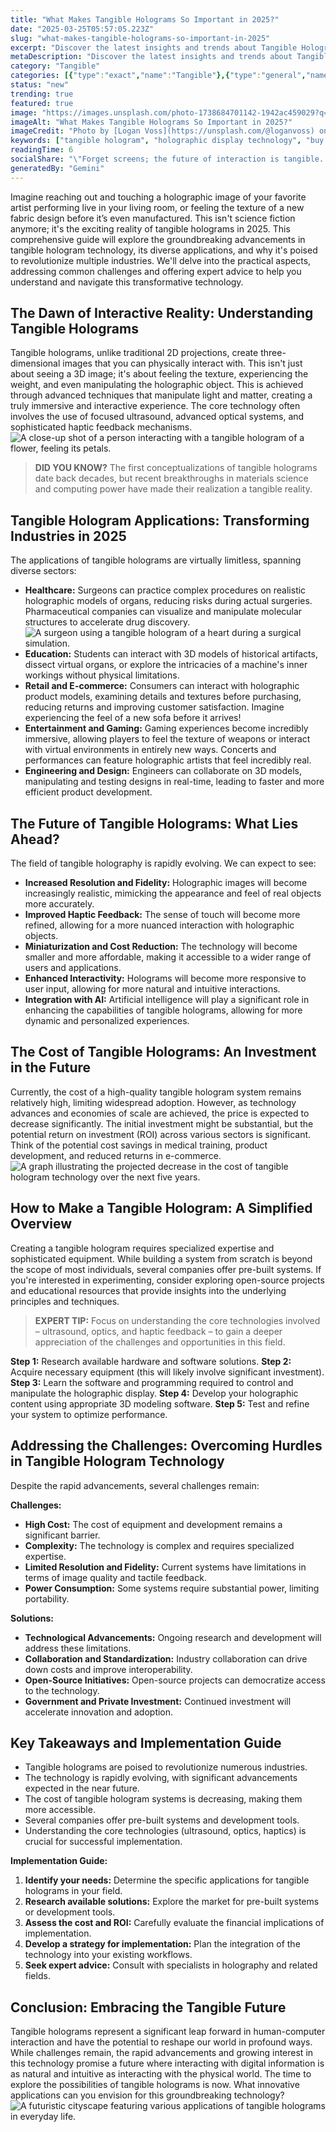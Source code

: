 ```yaml
---
title: "What Makes Tangible Holograms So Important in 2025?"
date: "2025-03-25T05:57:05.223Z"
slug: "what-makes-tangible-holograms-so-important-in-2025"
excerpt: "Discover the latest insights and trends about Tangible Holograms. This comprehensive guide covers everything you need to know about Tangible Holograms in 2025."
metaDescription: "Discover the latest insights and trends about Tangible Holograms. This comprehensive guide covers everything you need to know about Tangible Holograms in 2..."
category: "Tangible"
categories: [{"type":"exact","name":"Tangible"},{"type":"general","name":"Engineering"},{"type":"medium","name":"Haptic Technology"},{"type":"specific","name":"3D Printing"},{"type":"niche","name":"Ultrasound Feedback"}]
status: "new"
trending: true
featured: true
image: "https://images.unsplash.com/photo-1738684701142-1942ac459029?q=85&w=1200&fit=max&fm=webp&auto=compress"
imageAlt: "What Makes Tangible Holograms So Important in 2025?"
imageCredit: "Photo by [Logan Voss](https://unsplash.com/@loganvoss) on Unsplash"
keywords: ["tangible hologram", "holographic display technology", "buy tangible hologram", "how to make a tangible hologram", "tangible hologram applications", "future of tangible holograms", "cost of tangible hologram", "3d tangible hologram", "interactive tangible hologram", "best tangible hologram projector"]
readingTime: 6
socialShare: "\"Forget screens; the future of interaction is tangible.  Prepare to touch the unimaginable with the rise of tangible holograms – a revolution in how we experience the digital world.\""
generatedBy: "Gemini"
---
```




Imagine reaching out and touching a holographic image of your favorite artist performing live in your living room, or feeling the texture of a new fabric design before it’s even manufactured.  This isn't science fiction anymore; it's the exciting reality of tangible holograms in 2025. This comprehensive guide will explore the groundbreaking advancements in tangible hologram technology, its diverse applications, and why it's poised to revolutionize multiple industries.  We'll delve into the practical aspects, addressing common challenges and offering expert advice to help you understand and navigate this transformative technology.

## The Dawn of Interactive Reality: Understanding Tangible Holograms

Tangible holograms, unlike traditional 2D projections, create three-dimensional images that you can physically interact with.  This isn't just about seeing a 3D image; it's about feeling the texture, experiencing the weight, and even manipulating the holographic object.  This is achieved through advanced techniques that manipulate light and matter, creating a truly immersive and interactive experience.  The core technology often involves the use of focused ultrasound, advanced optical systems, and sophisticated haptic feedback mechanisms. ![A close-up shot of a person interacting with a tangible hologram of a flower, feeling its petals.](https://images.unsplash.com/photo-1738684701358-4080d62b92db?q=85&w=1200&fit=max&fm=webp&auto=compress)

> **DID YOU KNOW?** The first conceptualizations of tangible holograms date back decades, but recent breakthroughs in materials science and computing power have made their realization a tangible reality.

##  Tangible Hologram Applications: Transforming Industries in 2025

The applications of tangible holograms are virtually limitless, spanning diverse sectors:

* **Healthcare:** Surgeons can practice complex procedures on realistic holographic models of organs, reducing risks during actual surgeries.  Pharmaceutical companies can visualize and manipulate molecular structures to accelerate drug discovery. ![A surgeon using a tangible hologram of a heart during a surgical simulation.](https://images.unsplash.com/photo-1738684701142-1942ac459029?q=85&w=1200&fit=max&fm=webp&auto=compress)
* **Education:** Students can interact with 3D models of historical artifacts, dissect virtual organs, or explore the intricacies of a machine's inner workings without physical limitations.
* **Retail and E-commerce:** Consumers can interact with holographic product models, examining details and textures before purchasing, reducing returns and improving customer satisfaction. Imagine experiencing the feel of a new sofa before it arrives!
* **Entertainment and Gaming:**  Gaming experiences become incredibly immersive, allowing players to feel the texture of weapons or interact with virtual environments in entirely new ways. Concerts and performances can feature holographic artists that feel incredibly real.
* **Engineering and Design:**  Engineers can collaborate on 3D models, manipulating and testing designs in real-time, leading to faster and more efficient product development.

##  The Future of Tangible Holograms: What Lies Ahead?

The field of tangible holography is rapidly evolving.  We can expect to see:

* **Increased Resolution and Fidelity:**  Holographic images will become increasingly realistic, mimicking the appearance and feel of real objects more accurately.
* **Improved Haptic Feedback:**  The sense of touch will become more refined, allowing for a more nuanced interaction with holographic objects.
* **Miniaturization and Cost Reduction:**  The technology will become smaller and more affordable, making it accessible to a wider range of users and applications.
* **Enhanced Interactivity:**  Holograms will become more responsive to user input, allowing for more natural and intuitive interactions.
* **Integration with AI:**  Artificial intelligence will play a significant role in enhancing the capabilities of tangible holograms, allowing for more dynamic and personalized experiences.

##  The Cost of Tangible Holograms: An Investment in the Future

Currently, the cost of a high-quality tangible hologram system remains relatively high, limiting widespread adoption.  However, as technology advances and economies of scale are achieved, the price is expected to decrease significantly.  The initial investment might be substantial, but the potential return on investment (ROI) across various sectors is significant.  Think of the potential cost savings in medical training, product development, and reduced returns in e-commerce.  ![A graph illustrating the projected decrease in the cost of tangible hologram technology over the next five years.](https://images.unsplash.com/photo-1738684701163-4e719c3a35e3?q=85&w=1200&fit=max&fm=webp&auto=compress)

##  How to Make a Tangible Hologram: A Simplified Overview

Creating a tangible hologram requires specialized expertise and sophisticated equipment. While building a system from scratch is beyond the scope of most individuals, several companies offer pre-built systems.  If you're interested in experimenting, consider exploring open-source projects and educational resources that provide insights into the underlying principles and techniques.

> **EXPERT TIP:**  Focus on understanding the core technologies involved – ultrasound, optics, and haptic feedback – to gain a deeper appreciation of the challenges and opportunities in this field.

**Step 1:** Research available hardware and software solutions.
**Step 2:** Acquire necessary equipment (this will likely involve significant investment).
**Step 3:** Learn the software and programming required to control and manipulate the holographic display.
**Step 4:** Develop your holographic content using appropriate 3D modeling software.
**Step 5:** Test and refine your system to optimize performance.

##  Addressing the Challenges: Overcoming Hurdles in Tangible Hologram Technology

Despite the rapid advancements, several challenges remain:

**Challenges:**

* **High Cost:**  The cost of equipment and development remains a significant barrier.
* **Complexity:** The technology is complex and requires specialized expertise.
* **Limited Resolution and Fidelity:**  Current systems have limitations in terms of image quality and tactile feedback.
* **Power Consumption:**  Some systems require substantial power, limiting portability.

**Solutions:**

* **Technological Advancements:** Ongoing research and development will address these limitations.
* **Collaboration and Standardization:** Industry collaboration can drive down costs and improve interoperability.
* **Open-Source Initiatives:**  Open-source projects can democratize access to the technology.
* **Government and Private Investment:** Continued investment will accelerate innovation and adoption.

##  Key Takeaways and Implementation Guide

* Tangible holograms are poised to revolutionize numerous industries.
* The technology is rapidly evolving, with significant advancements expected in the near future.
* The cost of tangible hologram systems is decreasing, making them more accessible.
* Several companies offer pre-built systems and development tools.
*  Understanding the core technologies (ultrasound, optics, haptics) is crucial for successful implementation.

**Implementation Guide:**

1. **Identify your needs:** Determine the specific applications for tangible holograms in your field.
2. **Research available solutions:** Explore the market for pre-built systems or development tools.
3. **Assess the cost and ROI:**  Carefully evaluate the financial implications of implementation.
4. **Develop a strategy for implementation:**  Plan the integration of the technology into your existing workflows.
5. **Seek expert advice:**  Consult with specialists in holography and related fields.

## Conclusion: Embracing the Tangible Future

Tangible holograms represent a significant leap forward in human-computer interaction and have the potential to reshape our world in profound ways.  While challenges remain, the rapid advancements and growing interest in this technology promise a future where interacting with digital information is as natural and intuitive as interacting with the physical world.  The time to explore the possibilities of tangible holograms is now.  What innovative applications can you envision for this groundbreaking technology? ![A futuristic cityscape featuring various applications of tangible holograms in everyday life.](https://images.unsplash.com/photo-1738684701169-76847e2b664b?q=85&w=1200&fit=max&fm=webp&auto=compress)

